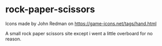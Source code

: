 # rock-paper-scissors
Icons made by John Redman on https://game-icons.net/tags/hand.html

A small rock paper scissors site except i went a little overboard for no reason.